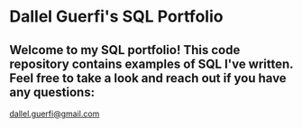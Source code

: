 # Dallel Guerfi's SQL Portfolio 

## Welcome to my SQL portfolio! This code repository contains examples of SQL I've written. Feel free to take a look and reach out if you have any questions:
dallel.guerfi@gmail.com 
